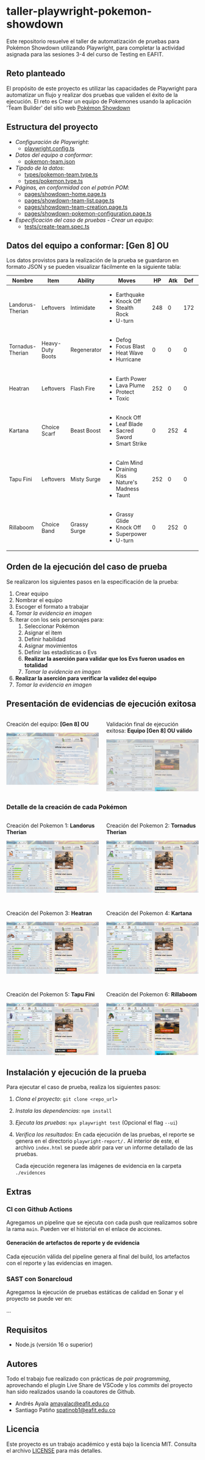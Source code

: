 # taller-playwright-pokemon-showdown

Este repositorio resuelve el taller de automatización de pruebas para Pokémon Showdown utilizando Playwright, para completar la actividad asignada para las sesiones 3-4 del curso de Testing en EAFIT.

## Reto planteado

El propósito de este proyecto es utilizar las capacidades de Playwright para automatizar un flujo y realizar dos pruebas que validen el éxito de la ejecución. El reto es Crear un equipo de Pokemones usando la aplicación 'Team Builder' del sitio web [Pokémon Showdown](https://pokemonshowdown.com/)

## Estructura del proyecto

- *Configuración de Playwright*:
  - [playwright.config.ts](playwright.config.ts)
- *Datos del equipo a conformar*:
  - [pokemon-team.json](data/pokemon-team.json) 
- *Tipado de la datos*:
  - [types/pokemon-team.type.ts](types/pokemon-team.type.ts)
  - [types/pokemon.type.ts](types/pokemon.type.ts)
- *Páginas, en conformidad con el patrón POM*:
  - [pages/showdown-home.page.ts](pages/showdown-home.page.ts)
  - [pages/showdown-team-list.page.ts](pages/showdown-team-list.page.ts)
  - [pages/showdown-team-creation.page.ts](pages/showdown-team-creation.page.ts)
  - [pages/showdown-pokemon-configuration.page.ts](pages/showdown-pokemon-configuration.page.ts)
- *Especificación del caso de pruebas - Crear un equipo*:
  - [tests/create-team.spec.ts](tests/create-team.spec.ts)

## Datos del equipo a conformar: [Gen 8] OU

Los datos provistos para la realización de la prueba se guardaron en formato JSON y se pueden visualizar fácilmente en la siguiente tabla:

<table>
  <thead>
    <tr>
      <th>Nombre</th>
      <th>Item</th>
      <th>Ability</th>
      <th>Moves</th>
      <th>HP</th>
      <th>Atk</th>
      <th>Def</th>
      <th>SpA</th>
      <th>SpD</th>
      <th>Spe</th>
    </tr>
  </thead>
  <tbody>
    <tr>
      <td>Landorus-Therian</td>
      <td>Leftovers</td>
      <td>Intimidate</td>
      <td>
        <ul>
          <li>Earthquake</li>
          <li>Knock Off</li>
          <li>Stealth Rock</li>
          <li>U-turn</li>
        </ul>
      </td>
      <td>248</td>
      <td>0</td>
      <td>172</td>
      <td>0</td>
      <td>0</td>
      <td>88</td>
    </tr>
    <tr>
      <td>Tornadus-Therian</td>
      <td>Heavy-Duty Boots</td>
      <td>Regenerator</td>
      <td>
        <ul>
          <li>Defog</li>
          <li>Focus Blast</li>
          <li>Heat Wave</li>
          <li>Hurricane</li>
        </ul>
      </td>
      <td>0</td>
      <td>0</td>
      <td>0</td>
      <td>252</td>
      <td>4</td>
      <td>252</td>
    </tr>
    <tr>
      <td>Heatran</td>
      <td>Leftovers</td>
      <td>Flash Fire</td>
      <td>
        <ul>
          <li>Earth Power</li>
          <li>Lava Plume</li>
          <li>Protect</li>
          <li>Toxic</li>
        </ul>
      </td>
      <td>252</td>
      <td>0</td>
      <td>0</td>
      <td>248</td>
      <td>8</td>
      <td>0</td>
    </tr>
    <tr>
      <td>Kartana</td>
      <td>Choice Scarf</td>
      <td>Beast Boost</td>
      <td>
        <ul>
          <li>Knock Off</li>
          <li>Leaf Blade</li>
          <li>Sacred Sword</li>
          <li>Smart Strike</li>
        </ul>
      </td>
      <td>0</td>
      <td>252</td>
      <td>4</td>
      <td>0</td>
      <td>0</td>
      <td>252</td>
    </tr>
    <tr>
      <td>Tapu Fini</td>
      <td>Leftovers</td>
      <td>Misty Surge</td>
      <td>
        <ul>
          <li>Calm Mind</li>
          <li>Draining Kiss</li>
          <li>Nature's Madness</li>
          <li>Taunt</li>
        </ul>
      </td>
      <td>252</td>
      <td>0</td>
      <td>0</td>
      <td>0</td>
      <td>252</td>
      <td>4</td>
    </tr>
    <tr>
      <td>Rillaboom</td>
      <td>Choice Band</td>
      <td>Grassy Surge</td>
      <td>
        <ul>
          <li>Grassy Glide</li>
          <li>Knock Off</li>
          <li>Superpower</li>
          <li>U-turn</li>
        </ul>
      </td>
      <td>0</td>
      <td>252</td>
      <td>0</td>
      <td>0</td>
      <td>4</td>
      <td>252</td>
    </tr>
  </tbody>
</table>

## Orden de la ejecución del caso de prueba

Se realizaron los siguientes pasos en la especificación de la prueba:

1. Crear equipo
2. Nombrar el equipo
3. Escoger el formato a trabajar
4. _Tomar la evidencia en imagen_
5. Iterar con los seis personajes para:
   1. Seleccionar Pokémon
   2. Asignar el item
   3. Definir habilidad
   4. Asignar movimientos
   5. Definir las estadísticas o Evs
   6. **Realizar la aserción para validar que los Evs fueron usados en totalidad**
   7. _Tomar la evidencia en imagen_
6. **Realizar la aserción para verificar la validez del equipo**
7. _Tomar la evidencia en imagen_

## Presentación de evidencias de ejecución exitosa

<div style="display: flex; justify-content: space-between; margin-bottom:2em">
  <div style="flex: 1; margin-right: 10px;">
    <p>Creación del equipo: <b>[Gen 8] OU</b></p>
    <img src="evidences/evidence-create-team.png">
  </div>
  <div style="flex: 1; margin-left: 10px;">
    <p>Validación final de ejecución exitosa: <b>Equipo [Gen 8] OU válido</b></p>
    <img src="evidences/evidence-result-valid-team.png">
  </div>
</div>

<h3>Detalle de la creación de cada Pokémon</h3>

<div style="display: flex; justify-content: space-between; margin-bottom:2em">
  <div style="flex: 1; margin-right: 10px;">
    <p>Creación del Pokemon 1: <b>Landorus Therian</b></p>
    <img src="evidences/evidence-create-pokemon-1-Landorus-Therian.png">
  </div>
  <div style="flex: 1; margin-left: 10px;">
    <p>Creación del Pokemon 2: <b>Tornadus Therian</b></p>
    <img src="evidences/evidence-create-pokemon-2-Tornadus-Therian.png">
  </div>
</div>
<div style="display: flex; justify-content: space-between; margin-bottom:2em">
  <div style="flex: 1; margin-right: 10px;">
    <p>Creación del Pokemon 3: <b>Heatran</b></p>
    <img src="evidences/evidence-create-pokemon-3-Heatran.png">
  </div>
  <div style="flex: 1; margin-left: 10px;">
    <p>Creación del Pokemon 4: <b>Kartana</b></p>
    <img src="evidences/evidence-create-pokemon-4-Kartana.png">
  </div>
</div>

<div style="display: flex; justify-content: space-between; margin-bottom:2em">
  <div style="flex: 1; margin-right: 10px;">
    <p>Creación del Pokemon 5: <b>Tapu Fini</b></p>
    <img src="evidences/evidence-create-pokemon-5-Tapu+Fini.png">
  </div>
  <div style="flex: 1; margin-left: 10px;">
    <p>Creación del Pokemon 6: <b>Rillaboom</b></p>
    <img src="evidences/evidence-create-pokemon-6-Rillaboom.png">
  </div>
</div>

## Instalación y ejecución de la prueba

Para ejecutar el caso de prueba, realiza los siguientes pasos:
1. *Clona el proyecto*:
   `git clone <repo_url>`

2. *Instala las dependencias*:
   `npm install`

2. *Ejecuta las pruebas*:
   `npx playwright test` (Opcional el flag `--ui`)

3. *Verifica los resultados*:
   En cada ejecución de las pruebas, el reporte se genera en el directorio `playwright-report/.` Al interior de este, el archivo `index.html` se puede abrir para ver un informe detallado de las pruebas.

   Cada ejecución regenera las imágenes de evidencia en la carpeta `./evidences`

## Extras

### CI con Github Actions

Agregamos un pipeline que se ejecuta con cada push que realizamos sobre la rama `main`. Pueden ver el historial en el enlace de acciones.

#### Generación de artefactos de reporte y de evidencia

Cada ejecución válida del pipeline genera al final del build, los artefactos con el reporte y las evidencias en imagen.

### SAST con Sonarcloud

Agregamos la ejecución de pruebas estáticas de calidad en Sonar y el proyecto se puede ver en:

...


## Requisitos

- Node.js (versión 16 o superior)

## Autores

Todo el trabajo fue realizado con prácticas de *pair programming*, aprovechando el plugin Live Share de VSCode y los *commits* del proyecto han sido realizados usando la coautores de Github.

- Andrés Ayala <amayalac@eafit.edu.co>
- Santiago Patiño <spatinob1@eafit.edu.co>

## Licencia

Este proyecto es un trabajo académico y está bajo la licencia MIT. Consulta el archivo [LICENSE](LICENSE) para más detalles.